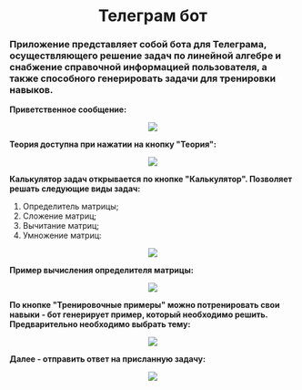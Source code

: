 <h1 align="center">Телеграм бот</h1>

<h3>
Приложение представляет собой бота для Телеграма, осуществляющего решение задач по линейной алгебре и снабжение справочной информацией пользователя, а также способного генерировать задачи для тренировки навыков.
</h3>

<b>Приветственное сообщение:</b>
<p align="center">
  <img src="https://user-images.githubusercontent.com/70879589/138307895-525d6f1c-f817-41b6-ae50-b8ebf88a514e.png" />
</p>

<b>Теория доступна при нажатии на кнопку "Теория":</b>
<p align="center">
  <img src="https://user-images.githubusercontent.com/70879589/138306836-c0c2dc83-590c-4d86-91d4-65206ea7beb6.png" />
</p>

<b>Калькулятор задач открывается по кнопке "Калькулятор". Позволяет решать следующие виды задач:</b>
1. Определитель матрицы;
2. Сложение матриц;
3. Вычитание матриц;
4. Умножение матриц:
<p align="center">
  <img src="https://user-images.githubusercontent.com/70879589/138307223-a229bb0d-8e0c-4d60-911f-02611316d838.png" />
</p>

<b>Пример вычисления определителя матрицы:</b>
<p align="center">
  <img src="https://user-images.githubusercontent.com/70879589/138307330-72b76e3b-9808-4bcc-a2ba-b09f86078ef9.png" />
</p>

<b>По кнопке "Тренировочные примеры" можно потренировать свои навыки - бот генерирует пример, который необходимо решить. Предварительно необходимо выбрать тему:</b>
<p align="center">
  <img src="https://user-images.githubusercontent.com/70879589/138307515-dbf79823-740f-461d-8148-0c1cd4563ef5.png" />
</p>

<b>Далее - отправить ответ на присланную задачу:</b>
<p align="center">
  <img src="https://user-images.githubusercontent.com/70879589/138307644-feccaebe-bec0-4fd8-bd2b-d4d718c8e8d9.png" />
</p>
